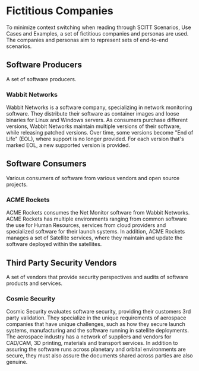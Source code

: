 # Fictitious Companies

To minimize context switching when reading through SCITT Scenarios, Use Cases and Examples, a set of fictitious companies and personas are used.
The companies and personas aim to represent sets of end-to-end scenarios.

## Software Producers

A set of software producers.

### Wabbit Networks
Wabbit Networks is a software company, specializing in network monitoring software.
They distribute their software as container images and loose binaries for Linux and Windows servers.
As consumers purchase different versions, Wabbit Networks maintain multiple versions of their software, while releasing patched versions.
Over time, some versions become "End of Life" (EOL), where support is no longer provided.
For each version that's marked EOL, a new supported version is provided.

## Software Consumers

Various consumers of software from various vendors and open source projects.

### ACME Rockets

ACME Rockets consumes the Net Monitor software from Wabbit Networks.
ACME Rockets has multiple environments ranging from common software the use for Human Resources, services from cloud providers and specialized software for their launch systems.
In addition, ACME Rockets manages a set of Satellite services, where they maintain and update the software deployed within the satellites.

## Third Party Security Vendors

A set of vendors that provide security perspectives and audits of software products and services.

### Cosmic Security

Cosmic Security evaluates software security, providing their customers 3rd party validation.
They specialize in the unique requirements of aerospace companies that have unique challenges, such as how they secure launch systems, manufacturing and the software running in satellite deployments.
The aerospace industry has a network of suppliers and vendors for CAD/CAM, 3D printing, materials and transport services.
In addition to assuring the software runs across planetary and orbital environments are secure, they must also assure the documents shared across parties are also genuine.
